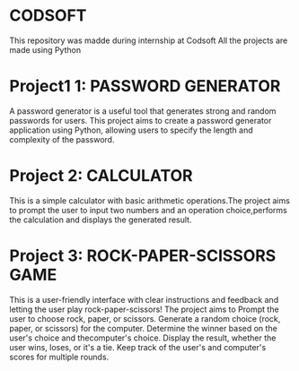 # CODSOFT
This repository was madde during internship at Codsoft
All the projects are made using Python
# Project1 1: PASSWORD GENERATOR 
A password generator is a useful tool that generates strong and random passwords for users. This project aims to create a password generator application using Python, allowing users to specify the length and complexity of the password.

# Project 2: CALCULATOR
This is a simple calculator with basic arithmetic operations.The project aims to prompt the user to input two numbers and an operation choice,performs the calculation and displays the generated result.

# Project 3: ROCK-PAPER-SCISSORS GAME
This is a user-friendly interface with clear instructions and feedback and letting the user play rock-paper-scissors!
The project aims to
Prompt the user to choose rock, paper, or scissors.
Generate a random choice (rock, paper, or scissors) for the computer.
Determine the winner based on the user's choice and thecomputer's choice.
Display the result, whether the user wins, loses, or it's a tie.
Keep track of the user's and computer's scores for multiple rounds.
